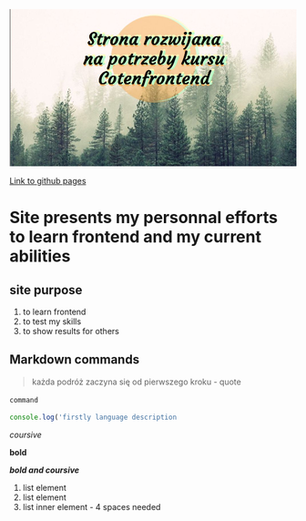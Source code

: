 ![site view](misc/readmeimg.jpg)

[Link to github pages](https://rafalpiekarski.github.io/homepage-gulp/)

# Site presents my personnal efforts to learn frontend and my current abilities

## site purpose
1. to learn frontend
2. to test my skills
3. to show results for others

## Markdown commands

> każda podróż zaczyna się od pierwszego kroku - quote

`command`

```javascript
console.log('firstly language description
```

*coursive*

**bold**

***bold and coursive***

1. list element
2. list element
  1. list inner element - 4 spaces needed
